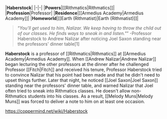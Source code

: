 |**Haberstock**|
|-|-|
|**Powers**|[[Rithmatics\|Rithmatics]]|
|**Profession**|Professor|
|**Residence**|[[Armedius Academy\|Armedius Academy]]|
|**Homeworld**|[[Earth (Rithmatist)\|Earth (Rithmatist)]]|

>“*You'll get used to him, Nalizar. We keep having to throw the child out of our classes. He finds ways to sneak in and listen."*”
\-Professor Haberstock to Andrew Nalizar after noticing Joel Saxon standing near the professors' dinner table[1]


**Haberstock** is a professor of [[Rithmatics\|Rithmatics]] at [[Armedius Academy\|Armedius Academy]].
When [[Andrew Nalizar\|Andrew Nalizar]] began lecturing the other professors at the dinner after he challenged Professor [[Fitch\|Fitch]] and received his tenure, Professor Haberstock tried to convince Nalizar that his point had been made and that he didn't need to upset things further. Later that night, he noticed [[Joel Saxon\|Joel Saxon]] standing near the professors' dinner table, and warned Nalizar that Joel often tried to sneak into Rithmatics classes.
He doesn't allow non-Rithmatics students into his classes. As a result, [[Melody Muns\|Melody Muns]] was forced to deliver a note to him on at least one occasion.



https://coppermind.net/wiki/Haberstock